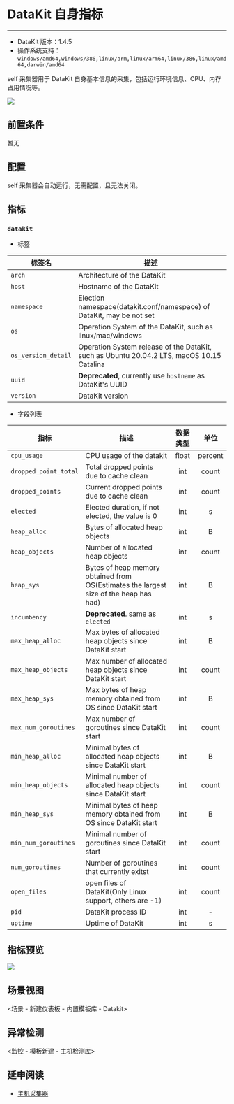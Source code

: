 
# DataKit 自身指标
---

- DataKit 版本：1.4.5
- 操作系统支持：`windows/amd64,windows/386,linux/arm,linux/arm64,linux/386,linux/amd64,darwin/amd64`

self 采集器用于 DataKit 自身基本信息的采集，包括运行环境信息、CPU、内存占用情况等。

![](imgs/input-self-1.png)

## 前置条件

暂无

## 配置

self 采集器会自动运行，无需配置，且无法关闭。

## 指标





### `datakit`



- 标签


| 标签名 | 描述    |
|  ----  | --------|
|`arch`|Architecture of the DataKit|
|`host`|Hostname of the DataKit|
|`namespace`|Election namespace(datakit.conf/namespace) of DataKit, may be not set|
|`os`|Operation System of the DataKit, such as linux/mac/windows|
|`os_version_detail`|Operation System release of the DataKit, such as Ubuntu 20.04.2 LTS, macOS 10.15 Catalina|
|`uuid`|**Deprecated**, currently use `hostname` as DataKit's UUID|
|`version`|DataKit version|

- 字段列表


| 指标 | 描述| 数据类型 | 单位   |
| ---- |---- | :---:    | :----: |
|`cpu_usage`|CPU usage of the datakit|float|percent|
|`dropped_point_total`|Total dropped points due to cache clean|int|count|
|`dropped_points`|Current dropped points due to cache clean|int|count|
|`elected`|Elected duration, if not elected, the value is 0|int|s|
|`heap_alloc`|Bytes of allocated heap objects|int|B|
|`heap_objects`|Number of allocated heap objects|int|count|
|`heap_sys`|Bytes of heap memory obtained from OS(Estimates the largest size of the heap has had)|int|B|
|`incumbency`|**Deprecated**. same as `elected`|int|s|
|`max_heap_alloc`|Max bytes of allocated heap objects since DataKit start|int|B|
|`max_heap_objects`|Max number of allocated heap objects since DataKit start|int|count|
|`max_heap_sys`|Max bytes of heap memory obtained from OS since DataKit start|int|B|
|`max_num_goroutines`|Max number of goroutines since DataKit start|int|count|
|`min_heap_alloc`|Minimal bytes of allocated heap objects since DataKit start|int|B|
|`min_heap_objects`|Minimal number of allocated heap objects since DataKit start|int|count|
|`min_heap_sys`|Minimal bytes of heap memory obtained from OS since DataKit start|int|B|
|`min_num_goroutines`|Minimal number of goroutines since DataKit start|int|count|
|`num_goroutines`|Number of goroutines that currently exitst|int|count|
|`open_files`|open files of DataKit(Only Linux support, others are -1)|int|count|
|`pid`|DataKit process ID|int|-|
|`uptime`|Uptime of DataKit|int|s|




## 指标预览

![](imgs/input-self-2.png)

## 场景视图

<场景 - 新建仪表板 - 内置模板库 - Datakit>

## 异常检测

<监控 - 模板新建 - 主机检测库>

## 延申阅读

- [主机采集器](hostobject.md)
